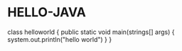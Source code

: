 # HELLO-JAVA
class helloworld {
public static void main(strings[] args)
{
system.out.println("hello world")
}
}
